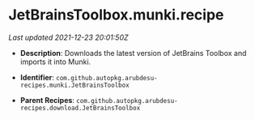 # JetBrainsToolbox.munki.recipe

_Last updated 2021-12-23 20:01:50Z_

- **Description**: Downloads the latest version of JetBrains Toolbox and imports it into Munki.

- **Identifier**: `com.github.autopkg.arubdesu-recipes.munki.JetBrainsToolbox`

- **Parent Recipes**: `com.github.autopkg.arubdesu-recipes.download.JetBrainsToolbox`
